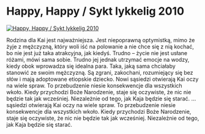 Happy, Happy / Sykt lykkelig 2010 
=============
[![Happy, Happy / Sykt lykkelig 2010 ](http://vidos.pl/images/player.gif)](http://vidos.pl/happy-happy-sykt-lykkelig-2010)

 Rodzina dla Kai jest najważniejsza. Jest niepoprawną optymistką, mimo że żyje z mężczyzną, który woli iść na polowanie a nie chce się z nią kochać, bo nie jest już taka atrakcyjna, jak kiedyś. Trudno – życie nie jest usłane różami, mówi sama sobie. Trudno jej jednak utrzymać emocje na wodzy, kiedy obok wprowadza się idealna para. Taka, jaką sama chciałaby stanowić ze swoim mężczyzną. Są zgrani, zakochani, rozumiejący się bez słów i mają adoptowane etiopskie dziecko. Nowi sąsiedzi otwierają Kai oczy na wiele spraw. To przebudzenie niesie konsekwencje dla wszystkich wkoło. Kiedy przychodzi Boże Narodzenie, staje się oczywiste, że nic nie będzie tak jak wcześniej. Niezależnie od tego, jak Kaja będzie się starać.   ... sąsiedzi otwierają Kai oczy na wiele spraw. To przebudzenie niesie konsekwencje dla wszystkich wkoło. Kiedy przychodzi Boże Narodzenie, staje się oczywiste, że nic nie będzie tak jak wcześniej. Niezależnie od tego, jak Kaja będzie się starać.

